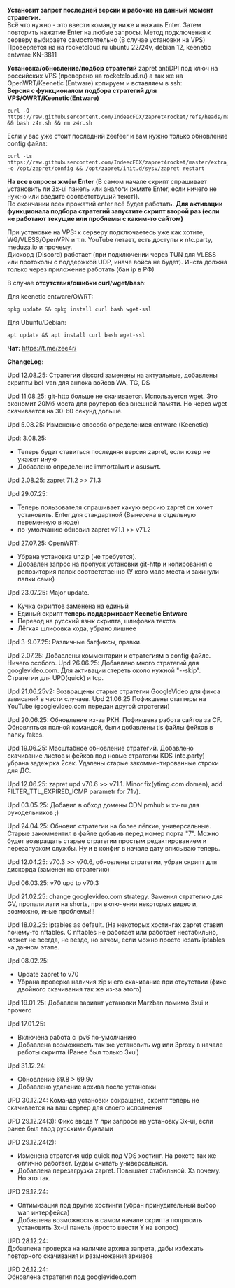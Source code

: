**Установит запрет последней версии и рабочие на данный момент стратегии.**  
Всё что нужно - это ввести команду ниже и нажать Enter. Затем повторить нажатие Enter на любые запросы.
Метод подключения к серверу выбираете самостоятельно (В случае установки на VPS)  
Проверяется на на rocketcloud.ru ubuntu 22/24v, debian 12, keenetic entware KN-3811  
  
**Установка/обновление/подбор стратегий** zapret antiDPI под ключ на российских VPS (проверено на rocketcloud.ru) а так же на OpenWRT/Keenetic (Entware) копируем и вставляем в ssh:  
**Версия с функционалом подбора стратегий для VPS/OWRT/Keenetic(Entware)**
``` 
curl -O https://raw.githubusercontent.com/IndeecFOX/zapret4rocket/refs/heads/master/z4r.sh && bash z4r.sh && rm z4r.sh
```
Если у вас уже стоит последний zeefeer и вам нужно только обновление config файла:
```
curl -Ls https://raw.githubusercontent.com/IndeecFOX/zapret4rocket/master/extra_strats/config.default -o /opt/zapret/config && /opt/zapret/init.d/sysv/zapret restart
```   
**На все вопросы жмём Enter** (В самом начале скрипт спрашивает установить ли 3x-ui панель или аналоги (жмите Enter, если ничего не нужно или введите соответствущий текст)).   
По окончании всех прожатий enter всё будет работать.
**Для активации функционала подбора стратегий запустите скрипт второй раз (если не работают текущие или проблемы с каким-то сайтом)**

При установке на VPS: к серверу подключаетесь уже как хотите, WG/VLESS/OpenVPN и т.п. YouTube летает, есть доступы к ntc.party, meduza.io и прочему.  
Дискорд (Discord) работает (при подключении через TUN для VLESS или протоколы с поддержкой UDP, иначе войса не будет). Инста должна только через приложение работать (бан ip в РФ)  
  
В случае **отсутствия/ошибки curl/wget/bash**:

Для keenetic entware/OWRT:
```
opkg update && opkg install curl bash wget-ssl
```
Для Ubuntu/Debian:
```
apt update && apt install curl bash wget-ssl
```
**Чат:** https://t.me/zee4r/

**ChangeLog:**

Upd 12.08.25: Стратегии discord заменены на актуальные, добавлены скрипты bol-van для анлока войсов WA, TG, DS

Upd 11.08.25: git-http больше не скачивается. Используется wget. Это экономит 20Мб места для роутеров без внешней памяти. Но через wget скачивается на 30-60 секунд дольше.

Upd 5.08.25: Изменение способа определениея entware (Keenetic)

Upd: 3.08.25:
- Теперь будет ставиться последняя версия zapret, если юзер не укажет иную
- Добавлено определение immortalwrt и asuswrt.

Upd 2.08.25: zapret 71.2 >> 71.3

Upd 29.07.25:
- Теперь пользователя спрашивает какую версию zapret он хочет установить. Enter для стандартной (Вынесена в отдельную переменную в коде)
- по-умолчанию обновил zapret v71.1 >> v71.2

Upd 27.07.25: OpenWRT:
- Убрана установка unzip (не требуется).
- Добавлен запрос на пропуск установки git-http и копирования с репозитория папок соответственно (У кого мало места и закинули папки сами)

Upd 23.07.25: Major update.
- Кучка скриптов заменена на единый
- Единый скрипт **теперь поддерживает Keenetic Entware**
- Перевод на русский язык скрипта, шлифовка текста
- Лёгкая шлифовка кода, убрано лишнее

Upd 3-9.07.25: Различные багфиксы, правки.

Upd 2.07.25: Добавлены комментарии к стратегиям в config файле. Ничего особого.
Upd 26.06.25: Добавлено много стратегий для googlevideo.com. Для активации стереть около нужной "--skip". Стратегии для UPD(quick) и tcp.

Upd 21.06.25v2: Возвращены старые стратегии GoogleVideo для фикса зависаний в части случаев.
Upd 21.06.25 Пофикшены статтеры на YouTube (googlevideo.com передан другой стратегии)

Upd 20.06.25: Обновление из-за РКН. Пофикшена работа сайтоа за CF. Обновляться полной командой, были добавлены tls файлы фейков в папку fakes.

Upd 19.06.25: Масштабное обновление стратегий. Добавлено скачивание листов и фейков под новые стратегии KDS (ntc.party) убрана задежрка 2сек. Удалены старые закомментированные строки для ДС.

Upd 12.06.25: zapret upd v70.6 >> v71.1. Minor fix(ytimg.com domen), add FILTER_TTL_EXPIRED_ICMP parametr for 71v).

Upd 03.05.25: Добавил в обход домены CDN prnhub и xv-ru для рукодельников ;)

Upd 24.04.25: Обновил стратегии на более лёгкие, универсальные. Старые закомментил в файле добавив перед номер порта "7". Можно будет возвращать старые стратегии простым редактированием и перезапуском службы. Ну и в конфиг в начале дату вписываю теперь.

Upd 12.04.25: v70.3 >> v70.6, обновлены стратегии, убран скрипт для дискорда (заменен на стратегию)

Upd 06.03.25: v70 upd to v70.3

Upd 21.02.25: change googlevideo.com strategy. Заменил стратегию для GV, пропали лаги на shorts, при включении некоторых видео и, возможно, иные проблемы!!!

Upd 18.02.25: iptables as default. (На некоторых хостингах zapret ставил почему-то nftables. C nftables не работает или работает нестабильно, может не всегда, не везде, но зачем, если можно просто юзать iptables на данном этапе.

Upd 08.02.25:
- Update zapret to v70
- Убрана проверка наличия zip и его скачивание при отсутствии (фикс двойного скачивания так же из-за этого)

Upd 19.01.25: Добавлен вариант установки Marzban помимо 3xui и прочего

Upd 17.01.25:
- Включена работа с ipv6 по-умолчанию
- Добавлена возможность так же установить wg или 3proxy в начале работы скрипта (Ранее был только 3xui)

Upd 31.12.24:
- Обновление 69.8 > 69.9v 
- Добавлено удаление архива после установки
  
UPD 30.12.24: Команда установки сокращена, скрипт теперь не скачивается на ваш сервер для своего исполнения  
  
UPD 29.12.24(3): Фикс ввода Y при запросе на установку 3x-ui, если ранее был ввод русскими буквами  
  
UPD 29.12.24(2):
- Изменена стратегия udp quick под VDS хостинг. На рокете так же отлично работает. Будем считать универсальной.  
- Добавлена перезагрузка zapret. Повышает стабильной. Хз почему. Но это так.  
  
UPD 29.12.24:
- Оптимизация под другие хостинги (убран принудительный выбор wan интерфейса)  
- Добавлена возможность в самом начале скрипта попросить установить 3x-ui панель (просто ввести Y на вопрос)  
  
UPD 28.12.24:  
Добавлена проверка на наличие архива запрета, дабы избежать повторного скачивания и размножения архивов  
  
UPD 26.12.24:  
Обновлена стратегия под googlevideo.com 
